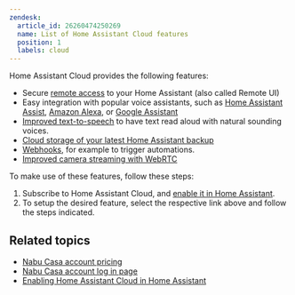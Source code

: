 ```yaml
---
zendesk:
  article_id: 26260474250269
  name: List of Home Assistant Cloud features
  position: 1
  labels: cloud
---
```


Home Assistant Cloud provides the following features:

- Secure [remote access](https://support.nabucasa.com/hc/en-us/articles/25619268678557) to your Home Assistant (also called Remote UI)
- Easy integration with popular voice assistants, such as [Home Assistant Assist](https://www.home-assistant.io/voice_control/), [Amazon Alexa](/hc/en-us/articles/25619363899677), or [Google Assistant](/hc/en-us/articles/25619376817053)
- [Improved text-to-speech](/hc/en-us/articles/25619386304541) to have text read aloud with natural sounding voices.
- [Cloud storage of your latest Home Assistant backup](/hc/en-us/articles/25619338169501)
- [Webhooks](/hc/en-us/articles/25619382358685), for example to trigger automations.
- [Improved camera streaming with WebRTC](/hc/en-us/articles/25619464018461-Improved-camera-streaming-with-WebRTC)

To make use of these features, follow these steps:

1. Subscribe to Home Assistant Cloud, and [enable it in Home Assistant](/hc/en-us/articles/25649130769949).
2. To setup the desired feature, select the respective link above and follow the steps indicated.

## Related topics

- [Nabu Casa account pricing](https://www.nabucasa.com/pricing/)
- [Nabu Casa account log in page](https://account.nabucasa.com/)
- [Enabling Home Assistant Cloud in Home Assistant](/hc/en-us/articles/25649130769949)

